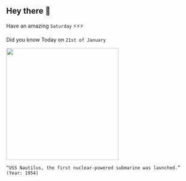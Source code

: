 ## Hey there 👋
Have an amazing `Saturday` ⚡⚡⚡

Did you know Today on `21st of January`
 
 [<img src="https://upload.wikimedia.org/wikipedia/commons/c/c3/Sines06_edit1.jpg" width="300" />](https://www.history.com/this-day-in-history/uss-nautilus-commissioned#:~:text=on%20January%2021,%201954) 
 ```
“USS Nautilus, the first nuclear-powered submarine was launched.” (Year: 1954)
```
